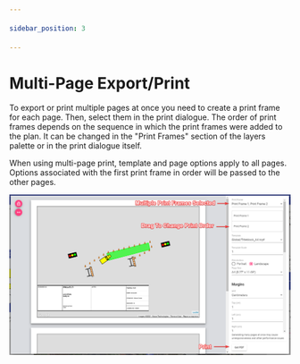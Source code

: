 ```yaml
---

sidebar_position: 3

---
```

# Multi-Page Export/Print

To export or print multiple pages at once you need to create a print frame for each page. Then, select them in the print dialogue. The order of print frames depends on the sequence in which the print frames were added to the plan. It can be changed in the "Print Frames" section of the layers palette or in the print dialogue itself.

When using multi-page print, template and page options apply to all pages. Options associated with the first print frame in order will be passed to the other pages.

![Multi-Page Print](./assets/Multi-Page_Print.png)
